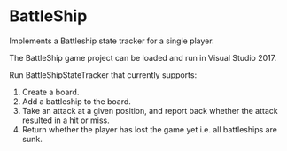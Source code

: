 # BattleShip
Implements a Battleship state tracker for a single player.<br/>

The BattleShip game project can be loaded and run in Visual Studio 2017. <br/>

Run BattleShipStateTracker that currently supports: <br/>
1.	Create a board.<br/>
2.	Add a battleship to the board.<br/>
3.	Take an attack at a given position, and report back whether the attack resulted in a hit or miss.<br/>
4.	Return whether the player has lost the game yet i.e. all battleships are sunk.<br/><br/>




